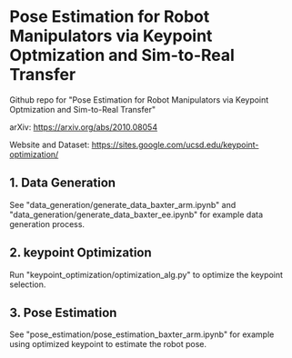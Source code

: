 # Pose Estimation for Robot Manipulators via Keypoint Optmization and Sim-to-Real Transfer

Github repo for "Pose Estimation for Robot Manipulators via Keypoint Optmization and Sim-to-Real Transfer"

arXiv: https://arxiv.org/abs/2010.08054

Website and Dataset: https://sites.google.com/ucsd.edu/keypoint-optimization/

## 1. Data Generation

See "data_generation/generate_data_baxter_arm.ipynb" and "data_generation/generate_data_baxter_ee.ipynb" for example data generation process.

## 2. keypoint Optimization

Run "keypoint_optimization/optimization_alg.py" to optimize the keypoint selection.

## 3. Pose Estimation

See "pose_estimation/pose_estimation_baxter_arm.ipynb" for example using optimized keypoint to estimate the robot pose.
